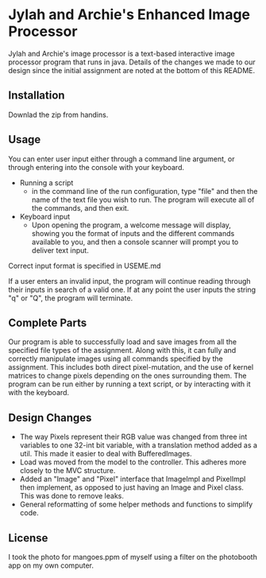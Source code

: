 # Jylah and Archie's Enhanced Image Processor

Jylah and Archie's image processor is a text-based interactive image
processor program that runs in java. Details of the changes we made to our design since the
initial assignment are noted at the bottom of this README.

## Installation

Downlad the zip from handins.

## Usage
You can enter user input either through a command line argument, or through entering into the
console with your keyboard.

+ Running a script
  + in the command line of the run configuration, type "file" and then the name of the text file you wish to run. The program will execute all of the commands, and then exit.
+ Keyboard input 
  + Upon opening the program, a welcome message will display, showing you the format
of inputs and the different commands available to you, and then a console scanner will prompt you
to deliver text input.

Correct input format is specified in USEME.md

If a user enters an invalid input, the program will continue reading through their inputs in search
of a valid one. If at any point the user inputs the string "q" or "Q", the program will terminate.

## Complete Parts

Our program is able to successfully load and save images from all the specified file types of the
assignment. Along with this, it can fully and correctly manipulate images using all commands
specified by the assignment. This includes both direct pixel-mutation, and the use of kernel
matrices to change pixels depending on the ones surrounding them. The program can be run either by
running a text script, or by interacting with it with the keyboard.


## Design Changes
+ The way Pixels represent their RGB value was changed from three int variables to one 32-int bit variable, with a translation method added as a util. This made it easier to deal with BufferedImages.
+ Load was moved from the model to the controller. This adheres more closely to the MVC structure.
+ Added an "Image" and "Pixel" interface that ImageImpl and PixelImpl then implement, as opposed to just having an Image and Pixel class. This was done to remove leaks.
+ General reformatting of some helper methods and functions to simplify code.

## License
I took the photo for mangoes.ppm of myself using a filter on the photobooth app on my own computer.